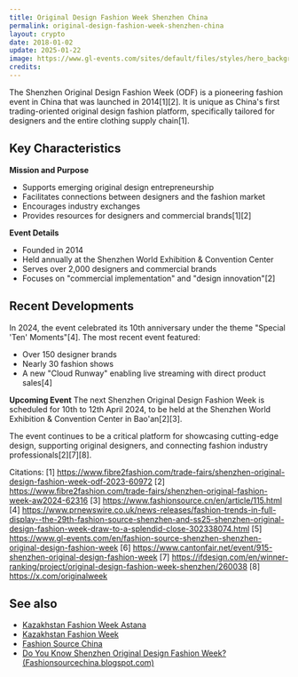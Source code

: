 ```yaml
---
title: Original Design Fashion Week Shenzhen China
permalink: original-design-fashion-week-shenzhen-china
layout: crypto
date: 2018-01-02
update: 2025-01-22
image: https://www.gl-events.com/sites/default/files/styles/hero_background_image/public/2020-11/ACTUALITES-BENTO-HEADER.jpg?itok=gETgVmV2
credits:
---
```


The Shenzhen Original Design Fashion Week (ODF) is a pioneering fashion event in China that was launched in 2014[1][2]. It is unique as China's first trading-oriented original design fashion platform, specifically tailored for designers and the entire clothing supply chain[1].

## Key Characteristics

**Mission and Purpose**
- Supports emerging original design entrepreneurship
- Facilitates connections between designers and the fashion market
- Encourages industry exchanges
- Provides resources for designers and commercial brands[1][2]

**Event Details**
- Founded in 2014
- Held annually at the Shenzhen World Exhibition & Convention Center
- Serves over 2,000 designers and commercial brands
- Focuses on "commercial implementation" and "design innovation"[2]

## Recent Developments

In 2024, the event celebrated its 10th anniversary under the theme "Special 'Ten' Moments"[4]. The most recent event featured:
- Over 150 designer brands
- Nearly 30 fashion shows
- A new "Cloud Runway" enabling live streaming with direct product sales[4]

**Upcoming Event**
The next Shenzhen Original Design Fashion Week is scheduled for 10th to 12th April 2024, to be held at the Shenzhen World Exhibition & Convention Center in Bao'an[2][3].

The event continues to be a critical platform for showcasing cutting-edge design, supporting original designers, and connecting fashion industry professionals[2][7][8].

Citations:
[1] https://www.fibre2fashion.com/trade-fairs/shenzhen-original-design-fashion-week-odf-2023-60972
[2] https://www.fibre2fashion.com/trade-fairs/shenzhen-original-fashion-week-aw2024-62316
[3] https://www.fashionsource.cn/en/article/115.html
[4] https://www.prnewswire.co.uk/news-releases/fashion-trends-in-full-display--the-29th-fashion-source-shenzhen-and-ss25-shenzhen-original-design-fashion-week-draw-to-a-splendid-close-302338074.html
[5] https://www.gl-events.com/en/fashion-source-shenzhen-shenzhen-original-design-fashion-week
[6] https://www.cantonfair.net/event/915-shenzhen-original-design-fashion-week
[7] https://ifdesign.com/en/winner-ranking/project/original-design-fashion-week-shenzhen/260038
[8] https://x.com/originalweek

## See also

+ [Kazakhstan Fashion Week Astana](kazakhstan-fashion-week-astana)
+ [Kazakhstan Fashion Week](kazakhstan-fashion-week)
+ [Fashion Source China](fashion-source-china)
+ [Do You Know Shenzhen Original Design Fashion Week? (Fashionsourcechina.blogspot.com)](http://fashionsourcechina.blogspot.com/2017/07/do-you-know-shenzhen-original-design.html)
